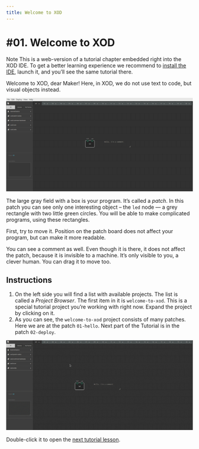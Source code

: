 ```yaml
---
title: Welcome to XOD
---
```


# #01. Welcome to XOD

<div class="ui segment note">
<span class="ui ribbon label">Note</span>
This is a web-version of a tutorial chapter embedded right into the XOD IDE.
To get a better learning experience we recommend to
<a href="../install/">install the IDE</a>, launch it, and you’ll see the
same tutorial there.
</div>

Welcome to XOD, dear Maker! Here, in XOD, we do not use text to code, but
visual objects instead.

![XOD window](./xod-window.png)

The large gray field with a box is your program. It’s called a *patch*. In this
patch you can see only one interesting object – the `led` node — a grey
rectangle with two little green circles. You will be able to make complicated
programs, using these rectangles.

First, try to move it. Position on the patch board does not affect your program,
but can make it more readable.

You can see a comment as well. Even though it is there, it does not affect the
patch, because it is invisible to a machine. It’s only visible to you, a
clever human. You can drag it to move too.

## Instructions

1. On the left side you will find a list with available projects. The list is
   called a *Project Browser*. The first item in it is `welcome-to-xod`. This
   is a special tutorial project you’re working with right now. Expand the
   project by clicking on it.
2. As you can see, the `welcome-to-xod` project consists of many patches. Here
   we are at the patch `01-hello`. Next part of the Tutorial is in the patch
   `02-deploy`.  

![Open next patch](./open-next-patch.gif)

Double-click it to open the [next tutorial lesson](../02-deploy/).
